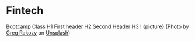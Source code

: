 # Fintech
Bootcamp Class
H1 First header
H2 Second Header
H3
! {picture} (<span>Photo by <a href="https://unsplash.com/@grakozy?utm_source=unsplash&amp;utm_medium=referral&amp;utm_content=creditCopyText">Greg Rakozy</a> on <a href="https://unsplash.com/s/photos/picture?utm_source=unsplash&amp;utm_medium=referral&amp;utm_content=creditCopyText">Unsplash</a></span>)
